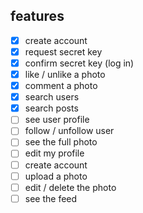 ## features

- [X] create account
- [X] request secret key
- [X] confirm secret key (log in)
- [X] like / unlike a photo
- [X] comment a photo
- [X] search users
- [X] search posts
- [ ] see user profile
- [ ] follow / unfollow user
- [ ] see the full photo
- [ ] edit my profile
- [ ] create account
- [ ] upload a photo
- [ ] edit / delete the photo
- [ ] see the feed